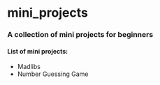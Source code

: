 # mini_projects
### A collection of mini projects for beginners

#### List of mini projects:

* Madlibs
* Number Guessing Game
